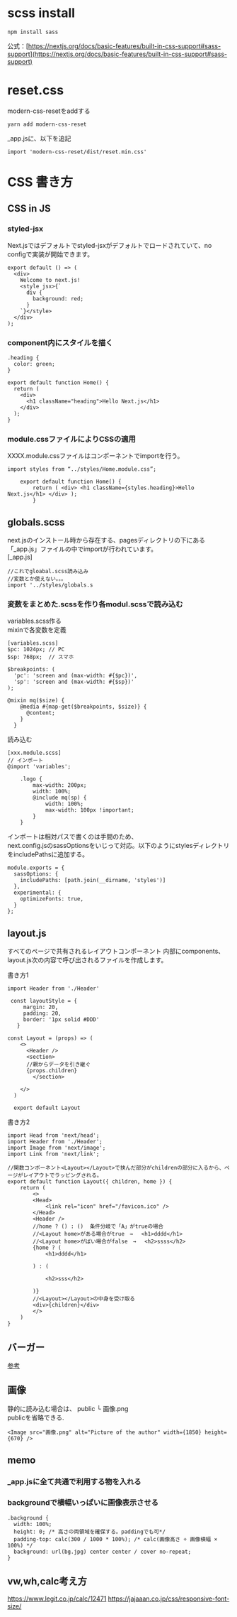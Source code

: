 

# scss install
```
npm install sass
```
公式：[https://nextjs.org/docs/basic-features/built-in-css-support#sass-support](https://nextjs.org/docs/basic-features/built-in-css-support#sass-support) 

# reset.css 
modern-css-resetをaddする  
```
yarn add modern-css-reset
```
_app.jsに、以下を追記  
```
import 'modern-css-reset/dist/reset.min.css' 
```

# CSS 書き方

## CSS in JS

### styled-jsx
Next.jsではデフォルトでstyled-jsxがデフォルトでロードされていて、no configで実装が開始できます。  
```
export default () => (
  <div>
    Welcome to next.js!
    <style jsx>{`
      div {
        background: red;
      }
    `}</style>
  </div>
);
```

### component内にスタイルを描く
```
.heading {
  color: green;
}

export default function Home() {
  return (
    <div>
      <h1 className="heading">Hello Next.js</h1>
    </div>
  );
}
```

### module.cssファイルによりCSSの適用   
XXXX.module.cssファイルはコンポーネントでimportを行う。  
```
import styles from “../styles/Home.module.css”; 

    export default function Home() { 
        return ( <div> <h1 className={styles.heading}>Hello Next.js</h1> </div> ); 
        }
```

## globals.scss
next.jsのインストール時から存在する、pagesディレクトリの下にある「_app.js」ファイルの中でimportが行われています。  
[_app.js]
```
//これでgloabal.scss読み込み
//変数とか使えない。。。
import '../styles/globals.s
````

### 変数をまとめた.scssを作り各modul.scssで読み込む
variables.scss作る  
mixinで各変数を定義  
```
[variables.scss]
$pc: 1024px; // PC
$sp: 768px;  // スマホ

$breakpoints: (
  'pc': 'screen and (max-width: #{$pc})',
  'sp': 'screen and (max-width: #{$sp})'
);

@mixin mq($size) {
    @media #{map-get($breakpoints, $size)} {
      @content;
    }
  }
```
読み込む
```
[xxx.module.scss]
// インポート
@import 'variables';

    .logo {
        max-width: 200px;
        width: 100%;
        @include mq(sp) {
            width: 100%;
            max-width: 100px !important;
        }
    }  
```

インポートは相対パスで書くのは手間のため、  
next.config.jsのsassOptionsをいじって対応。以下のようにstylesディレクトリをincludePathsに追加する。
```
module.exports = {
  sassOptions: {
    includePaths: [path.join(__dirname, 'styles')]
  },
  experimental: {
    optimizeFonts: true,
  }
};
```




## layout.js
すべてのページで共有されるレイアウトコンポーネント
内部にcomponents、layout.js次の内容で呼び出されるファイルを作成します。
  
書き方1  
```
import Header from './Header'

 const layoutStyle = {
     margin: 20,
     padding: 20,
     border: '1px solid #DDD'
   }

const Layout = (props) => (
    <>
      <Header />
      <section>
      //親からデータを引き継ぐ
      {props.children}
        </section>
      
    </>
  )
  
  export default Layout
```
書き方2
```
import Head from 'next/head';
import Header from './Header';
import Image from 'next/image';
import Link from 'next/link';

//関数コンポーネント<Layout></Layout>で挟んだ部分がchildrenの部分に入るから、ページがレイアウトでラッピングされる。
export default function Layout({ children, home }) {
    return (
        <>
        <Head>
            <link rel="icon" href="/favicon.ico" />
        </Head>
        <Header />
        //home ? () : ()  条件分岐で「A」がtrueの場合
        //<Layout home>がある場合がtrue　→　 <h1>dddd</h1>
        //<Layout home>がばい場合がfalse　→　 <h2>ssss</h2>
        {home ? (
            <h1>dddd</h1>

        ) : (

            <h2>sss</h2>

        )}
        //<Layout></Layout>の中身を受け取る
        <div>{children}</div>
        </>
    )
}
````






## バーガー
[参考](https://qiita.com/kohei_abe/items/1dec093fc8ed41eee5a7)


## 画像
静的に読み込む場合は、
public 
└ 画像.png  
publicを省略できる. 
```
<Image src="画像.png" alt="Picture of the author" width={1850} height={670} />
```

## memo
### _app.jsに全て共通で利用する物を入れる

### backgroundで横幅いっぱいに画像表示させる
```
.background {
  width: 100%;
  height: 0; /* 高さの両領域を確保する。paddingでも可*/
  padding-top: calc(300 / 1000 * 100%); /* calc(画像高さ ÷ 画像横幅 × 100%) */
  background: url(bg.jpg) center center / cover no-repeat;
}
```

## vw,wh,calc考え方
https://www.legit.co.jp/calc/12471
https://jajaaan.co.jp/css/responsive-font-size/
